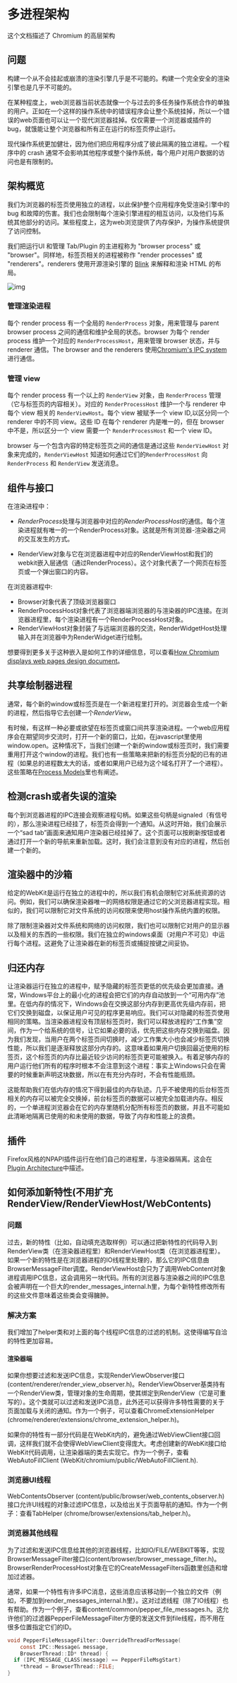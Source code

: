 # 多进程架构

这个文档描述了 Chromium 的高层架构

## 问题

构建一个从不会挂起或崩溃的渲染引擎几乎是不可能的。构建一个完全安全的渲染引擎也是几乎不可能的。

在某种程度上，web浏览器当前状态就像一个与过去的多任务操作系统合作的单独的用户。正如在一个这样的操作系统中的错误程序会让整个系统挂掉，所以一个错误的web页面也可以让一个现代浏览器挂掉。仅仅需要一个浏览器或插件的 bug，就饿能让整个浏览器和所有正在运行的标签页停止运行。

现代操作系统更加健壮，因为他们把应用程序分成了彼此隔离的独立进程。一个程序中的 crash 通常不会影响其他程序或整个操作系统，每个用户对用户数据的访问也是有限制的。

## 架构概览

我们为浏览器的标签页使用独立的进程，以此保护整个应用程序免受渲染引擎中的 bug 和故障的伤害。我们也会限制每个渲染引擎进程的相互访问，以及他们与系统其他部分的访问。某些程度上，这为web浏览提供了内存保护，为操作系统提供了访问控制。

我们把运行UI 和管理 Tab/Plugin 的主进程称为 "browser process" 或 "browser"。同样地，标签页相关的进程被称作 "render processes" 或 "renderers"。renderers 使用开源渲染引擎的 [Blink](https://www.chromium.org/blink) 来解释和渲染 HTML 的布局。

![img](../arch.png)

### 管理渲染进程

每个 render process 有一个全局的 `RenderProcess` 对象，用来管理与 parent browser process 之间的通信和维护全局的状态。browser 为每个 render process 维护一个对应的 `RenderProcessHost`，用来管理 browser 状态，并与 renderer 通信。The browser and the renderers 使用[Chromium's IPC system](../General_Architecture/Inter-process_Communication.md)进行通信。

### 管理 view

每个 render process 有一个以上的 `RenderView` 对象，由 `RenderProcess` 管理（它与标签页的内容相关）。对应的 `RenderProcessHost` 维护一个与 renderer 中每个 view 相关的 `RenderViewHost`。每个 view 被赋予一个 view ID,以区分同一个 renderer 中的不同 view。这些 ID 在每个 renderer 内是唯一的，但在 browser 中不是，所以区分一个 view 需要一个 `RenderProcessHost` 和一个 view ID。

browser 与一个包含内容的特定标签页之间的通信是通过这些 `RenderViewHost` 对象来完成的，`RenderViewHost` 知道如何通过它们的`RenderProcessHost` 向 `RenderProcess` 和 `RenderView` 发送消息。

## 组件与接口

在渲染进程中：

- *RenderProcess*处理与浏览器中对应的*RenderProcessHost*的通信。每个渲染进程就有唯一的一个RenderProcess对象。这就是所有浏览器-渲染器之间的交互发生的方式。

- RenderView对象与它在浏览器进程中对应的RenderViewHost和我们的webkit嵌入层通信（通过RenderProcess）。这个对象代表了一个网页在标签页或一个弹出窗口的内容。

在浏览器进程中:

- Browser对象代表了顶级浏览器窗口
- RenderProcessHost对象代表了浏览器端浏览器的与渲染器的IPC连接。在浏览器进程里，每个渲染进程有一个RenderProcessHost对象。
- RenderViewHost对象封装了与远端浏览器的交流，RenderWidgetHost处理输入并在浏览器中为RenderWidget进行绘制。

想要得到更多关于这种嵌入是如何工作的详细信息，可以查看[How Chromium displays web pages design document](How_Chromium_displays_web_pages_design_document)。


## 共享绘制器进程

通常，每个新的window或标签页是在一个新进程里打开的。浏览器会生成一个新的进程，然后指导它去创建一个*RenderView*。

有时候，有这样一种必要或欲望在标签页或窗口间共享渲染进程。一个web应用程序会在期望同步交流时，打开一个新的窗口，比如，在javascript里使用window.open。这种情况下，当我们创建一个新的window或标签页时，我们需要重用打开这个window的进程。我们也有一些策略来把新的标签页分配的已有的进程（如果总的进程数太大的话，或者如果用户已经为这个域名打开了一个进程）。这些策略在[Process Models](../General_Architecture/Process_Models.md)里也有阐述。


## 检测crash或者失误的渲染

每个到浏览器进程的IPC连接会观察进程句柄。如果这些句柄是signaled（有信号的），那么渲染进程已经挂了，标签页会得到一个通知。从这时开始，我们会展示一个“sad tab”画面来通知用户渲染器已经挂掉了。这个页面可以按刷新按钮或者通过打开一个新的导航来重新加载。这时，我们会注意到没有对应的进程，然后创建一个新的。

## 渲染器中的沙箱

给定的WebKit是运行在独立的进程中的，所以我们有机会限制它对系统资源的访问。例如，我们可以确保渲染器唯一的网络权限是通过它的父浏览器进程实现。相似的，我们可以限制它对文件系统的访问权限来使用host操作系统内置的权限。

除了限制渲染器对文件系统和网络的访问权限，我们也可以限制它对用户的显示器以及相关的东西的一些权限。我们在独立的windows桌面（对用户不可见）中运行每个进程。这避免了让渲染器在新的标签页或捕捉按键之间妥协。

## 归还内存

让渲染器运行在独立的进程中，赋予隐藏的标签页更低的优先级会更加直接。通常，Windows平台上的最小化的进程会把它们的内存自动放到一个“可用内存”池里。在低内存的情况下，Windows会在交换这部分内存到更高优先级内存前，把它们交换到磁盘，以保证用户可见的程序更易响应。我们可以对隐藏的标签页使用相同的策略。当渲染器进程没有顶层标签页时，我们可以释放进程的“工作集”空间，作为一个给系统的信号，让它如果必要的话，优先把这些内存交换到磁盘。因为我们发现，当用户在两个标签页间切换时，减少工作集大小也会减少标签页切换性能，所以我们是逐渐释放这部分内存的。这意味着如果用户切换回最近使用的标签页，这个标签页的内存比最近较少访问的标签页更可能被换入。有着足够内存的用户运行他们所有的程序时根本不会注意到这个进程：事实上Windows只会在需要的时候重新声明这块数据，所以在有充分内存时，不会有性能瓶颈。

这能帮助我们在低内存的情况下得到最佳的内存轨迹。几乎不被使用的后台标签页相关的内存可以被完全交换掉，前台标签页的数据可以被完全加载进内存。相反的，一个单进程浏览器会在它的内存里随机分配所有标签页的数据，并且不可能如此清晰地隔离已使用的和未使用的数据，导致了内存和性能上的浪费。

## 插件

Firefox风格的NPAPI插件运行在他们自己的进程里，与渲染器隔离。这会在[Plugin Architecture](../General_Architecture/Plugin_Architecture.md)中描述。

## 如何添加新特性(不用扩充RenderView/RenderViewHost/WebContents)
### 问题

过去，新的特性（比如，自动填充选取样例）可以通过把新特性的代码导入到RenderView类（在渲染器进程里）和RenderViewHost类（在浏览器进程里）。如果一个新的特性是在浏览器进程的IO线程里处理的，那么它的IPC信息由BrowserMessageFilter调度。RenderViewHost会只为了调用WebContent对象进程调用IPC信息，这会调用另一块代码。所有的浏览器与渲染器之间的IPC信息会被声明在一个巨大的render_messages_internal.h里，为每个新特性修改所有的这些文件意味着这些类会变得臃肿。


### 解决方案

我们增加了helper类和对上面的每个线程IPC信息的过滤的机制。这使得编写自洽的特性更加容易。

#### 渲染器端

如果你想要过滤和发送IPC信息，实现RenderViewObserver接口(content/renderer/render_view_observer.h)。RenderViewObserver基类持有一个RenderView类，管理对象的生命周期，使其绑定到RenderView（它是可重写的）。这个类就可以过滤和发送IPC消息，此外还可以获得许多特性需要的关于页面加载与关闭的通知。作为一个例子，可以查看ChromeExtensionHelper (chrome/renderer/extensions/chrome_extension_helper.h)。

如果你的特性有一部分代码是在WebKit内的，避免通过WebViewClient接口回调，这样我们就不会使得WebViewClient变得庞大。考虑创建新的WebKit接口给WebKit代码调用，让渲染器端的类去实现它。作为一个例子，查看WebAutoFillClient (WebKit/chromium/public/WebAutoFillClient.h).

### 浏览器UI线程

WebContentsObserver (content/public/browser/web_contents_observer.h)接口允许UI线程的对象过滤IPC信息，以及给出关于页面导航的通知。作为一个例子：查看TabHelper (chrome/browser/extensions/tab_helper.h)。

### 浏览器其他线程

为了过滤和发送IPC信息给其他的浏览器线程，比如IO/FILE/WEBKIT等等，实现BrowserMessageFilter接口(content/browser/browser_message_filter.h)。BrowserRenderProcessHost对象在它的CreateMessageFilters函数里创造和增加过滤器。

通常，如果一个特性有许多IPC消息，这些消息应该移动到一个独立的文件（例如，不要加到render_messages_internal.h里）。这对过滤线程（除了IO线程）也有帮助。作为一个例子，查看content/common/pepper_file_messages.h。这允许他们的过滤器PepperFileMessageFilter方便的发送文件到file线程，而不用在很多位置指定它们的ID。
```c
void PepperFileMessageFilter::OverrideThreadForMessage(
    const IPC::Message& message,
    BrowserThread::ID* thread) {
  if (IPC_MESSAGE_CLASS(message) == PepperFileMsgStart)
    *thread = BrowserThread::FILE;
}
```
